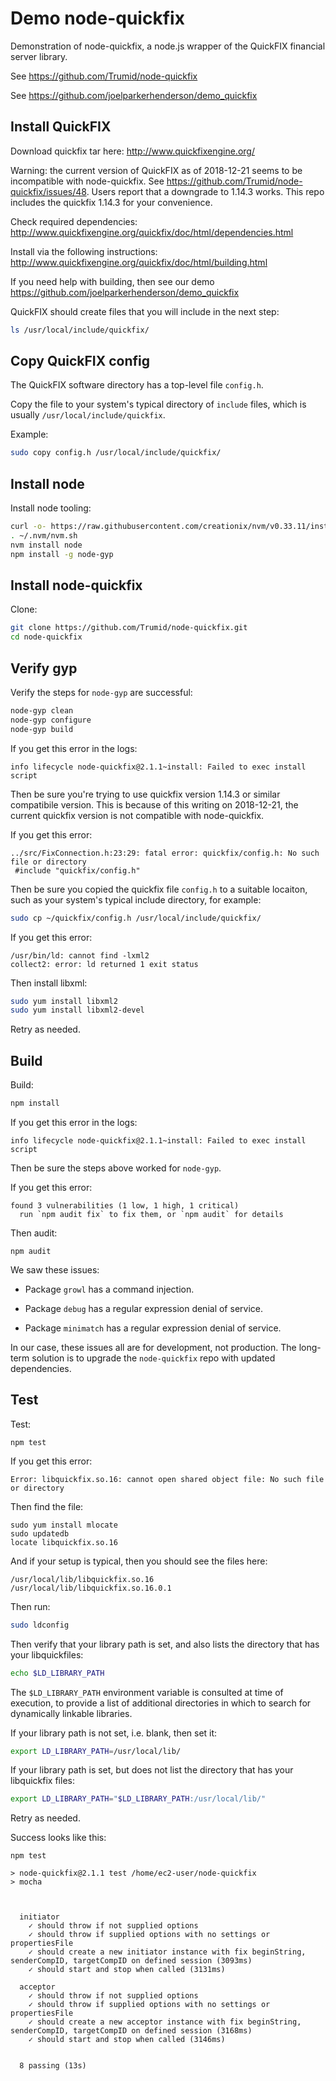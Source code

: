 # Demo node-quickfix

Demonstration of node-quickfix, a node.js wrapper of the QuickFIX financial server library.

See https://github.com/Trumid/node-quickfix

See https://github.com/joelparkerhenderson/demo_quickfix


## Install QuickFIX

Download quickfix tar here: http://www.quickfixengine.org/

Warning: the current version of QuickFIX as of 2018-12-21 seems to be incompatible with node-quickfix. See https://github.com/Trumid/node-quickfix/issues/48. Users report that a downgrade to 1.14.3 works. This repo includes the quickfix 1.14.3 for your convenience.

Check required dependencies: http://www.quickfixengine.org/quickfix/doc/html/dependencies.html

Install via the following instructions: http://www.quickfixengine.org/quickfix/doc/html/building.html

If you need help with building, then see our demo https://github.com/joelparkerhenderson/demo_quickfix

QuickFIX should create files that you will include in the next step:

```sh
ls /usr/local/include/quickfix/
```


## Copy QuickFIX config

The QuickFIX software directory has a top-level file `config.h`.

Copy the file to your system's typical directory of `include` files, which is usually `/usr/local/include/quickfix`.

Example:

```sh
sudo copy config.h /usr/local/include/quickfix/
```


## Install node

Install node tooling:

```sh
curl -o- https://raw.githubusercontent.com/creationix/nvm/v0.33.11/install.sh | bash
. ~/.nvm/nvm.sh
nvm install node
npm install -g node-gyp
```


## Install node-quickfix

Clone:

```sh
git clone https://github.com/Trumid/node-quickfix.git
cd node-quickfix
```


## Verify gyp

Verify the steps for `node-gyp` are successful:

```sh
node-gyp clean
node-gyp configure
node-gyp build
```

If you get this error in the logs:

```
info lifecycle node-quickfix@2.1.1~install: Failed to exec install script
```

Then be sure you're trying to use quickfix version 1.14.3 or similar compatibile version. This is because of this writing on 2018-12-21, the current quickfix version is not compatible with node-quickfix. 

If you get this error:

```
../src/FixConnection.h:23:29: fatal error: quickfix/config.h: No such file or directory
 #include "quickfix/config.h"
```

Then be sure you copied the quickfix file `config.h` to a suitable locaiton, such as your system's typical include directory, for example:

```sh
sudo cp ~/quickfix/config.h /usr/local/include/quickfix/
```

If you get this error:

```
/usr/bin/ld: cannot find -lxml2
collect2: error: ld returned 1 exit status
```

Then install libxml:

```sh
sudo yum install libxml2
sudo yum install libxml2-devel
```

Retry as needed.


## Build

Build:

```sh
npm install
```

If you get this error in the logs:

```
info lifecycle node-quickfix@2.1.1~install: Failed to exec install script
```

Then be sure the steps above worked for `node-gyp`.

If you get this error:

```
found 3 vulnerabilities (1 low, 1 high, 1 critical)
  run `npm audit fix` to fix them, or `npm audit` for details
```

Then audit:

```
npm audit
```

We saw these issues:

* Package `growl` has a command injection.

* Package `debug` has a regular expression denial of service.

* Package `minimatch` has a regular expression denial of service.

In our case, these issues all are for development, not production. The long-term solution is to upgrade the `node-quickfix` repo with updated dependencies.


## Test

Test:
```
npm test
```

If you get this error:

```
Error: libquickfix.so.16: cannot open shared object file: No such file or directory
```

Then find the file:

```
sudo yum install mlocate
sudo updatedb
locate libquickfix.so.16
```

And if your setup is typical, then you should see the files here:

```
/usr/local/lib/libquickfix.so.16
/usr/local/lib/libquickfix.so.16.0.1
```

Then run:

```sh
sudo ldconfig
```

Then verify that your library path is set, and also lists the directory that has your libquickfiles:

```sh
echo $LD_LIBRARY_PATH
```

The `$LD_LIBRARY_PATH` environment variable is consulted at time of execution, to provide a list of additional directories in which to search for dynamically linkable libraries.

If your library path is not set, i.e. blank, then set it:

```sh
export LD_LIBRARY_PATH=/usr/local/lib/
```

If your library path is set, but does not list the directory that has your libquickfix files:

```sh
export LD_LIBRARY_PATH="$LD_LIBRARY_PATH:/usr/local/lib/"
```

Retry as needed.

Success looks like this:

```
npm test

> node-quickfix@2.1.1 test /home/ec2-user/node-quickfix
> mocha



  initiator
    ✓ should throw if not supplied options
    ✓ should throw if supplied options with no settings or propertiesFile
    ✓ should create a new initiator instance with fix beginString, senderCompID, targetCompID on defined session (3093ms)
    ✓ should start and stop when called (3131ms)

  acceptor
    ✓ should throw if not supplied options
    ✓ should throw if supplied options with no settings or propertiesFile
    ✓ should create a new acceptor instance with fix beginString, senderCompID, targetCompID on defined session (3168ms)
    ✓ should start and stop when called (3146ms)


  8 passing (13s)
```

